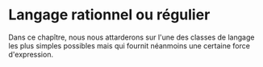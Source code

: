 # Langage rationnel ou régulier

Dans ce chapître, nous nous attarderons sur l'une des classes de langage les plus simples possibles mais qui fournit néanmoins une certaine force d'expression.
